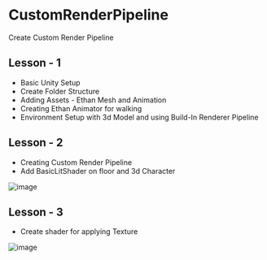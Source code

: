 # CustomRenderPipeline
Create Custom Render Pipeline

## Lesson - 1
- Basic Unity Setup
- Create Folder Structure
- Adding Assets - Ethan Mesh and Animation
- Creating Ethan Animator for walking
- Environment Setup with 3d Model and using Build-In Renderer Pipeline


## Lesson - 2
- Creating Custom Render Pipeline
- Add BasicLitShader on floor and 3d Character
  
![image](https://github.com/user-attachments/assets/0756cac6-a51b-4624-a8ca-479798a7e08e)


## Lesson - 3
- Create shader for applying Texture

![image](https://github.com/user-attachments/assets/5e3a80ee-b94d-420d-ac81-2be806743bff)


